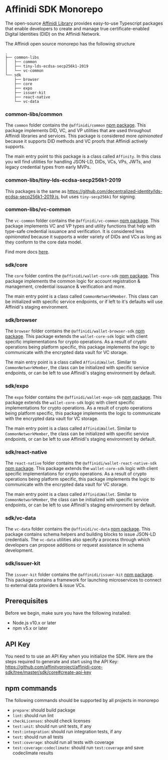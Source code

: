 # Affinidi SDK Monorepo

The open-source [Affinidi Library](https://github.com/affinityproject/affinidi-core-sdk) provides easy-to-use Typescript packages that enable developers to create and manage true certificate-enabled Digital Identities (DID) on the Affinidi Network.

The Affinidi open source monorepo has the following structure

```
.
├── common-libs
│   ├── common
│   ├── tiny-lds-ecdsa-secp256k1-2019
│   └── vc-common
└── sdk
    ├── browser
    ├── core
    ├── expo
    ├── issuer-kit
    ├── react-native
    └── vc-data
```

### common-libs/common
The `common` folder contains the `@affinidi/common` [npm package](https://www.npmjs.com/package/@affinidi/common). This package implements DID, VC, and VP utilities that are used throughout Affinidi libraries and services. This package is considered more *opinionated* because it supports DID methods and VC proofs that Affinidi actively supports.

The main entry point to this package is a class called `Affinity`. In this class you will find utilities for handling JSON-LD, DIDs, VCs, VPs, JWTs, and legacy credential types from early MVPs.

### common-libs/tiny-lds-ecdsa-secp256k1-2019
This packages is the same as https://github.com/decentralized-identity/lds-ecdsa-secp256k1-2019.js, but uses `tiny-secp256k1` for signing.

### common-libs/vc-common
The `vc-common` folder contains the `@affinidi/vc-common` [npm package](https://www.npmjs.com/package/@affinidi/vc-common). This package implements VC and VP types and utility functions that help with type-safe credential issuance and verification. It is considered less *opinionated* because it supports a wider variety of DIDs and VCs as long as they conform to the core data model.

Find more docs [here](https://docs.affinity-project.org/common/getting-started).

### sdk/core
The `core` folder contins the `@affinidi/wallet-core-sdk` [npm package](https://www.npmjs.com/package/@affinidi/wallet-core-sdk). This package implements the common logic for account registration & management, credential issuance & verification and more.

The main entry point is a class called `CommonNetworkMember`. This class can be initialized with specific service endpoints, or if left to it's defaults will use Affinidi's staging environment.

### sdk/browser
The `browser` folder contains the `@affinidi/wallet-browser-sdk` [npm package](https://www.npmjs.com/package/@affinidi/wallet-browser-sdk). This package extends the `wallet-core-sdk` logic with client specific implementations for crypto operations. As a result of crypto operations being platform specific, this package implements the logic to communicate with the encrypted data vault for VC storage.

The main entry point is a class called `AffinidiWallet`. Similar to `CommonNetworkMember`, the class can be initialized with specific service endpoints, or can be left to use Affinidi's staging environment by default.

### sdk/expo
The `expo` folder contains the `@affinidi/wallet-expo-sdk` [npm package](https://www.npmjs.com/package/@affinidi/wallet-expo-sdk). This package extends the `wallet-core-sdk` logic with client specific implementations for crypto operations. As a result of crypto operations being platform specific, this package implements the logic to communicate with the encrypted data vault for VC storage.

The main entry point is a class called `AffinidiWallet`. Similar to `CommonNetworkMember`, the class can be initialized with specific service endpoints, or can be left to use Affinidi's staging environment by default.

### sdk/react-native
The `react-native` folder contains the `@affinidi/wallet-react-native-sdk` [npm package](https://www.npmjs.com/package/@affinidi/wallet-react-native-sdk). This package extends the `wallet-core-sdk` logic with client specific implementations for crypto operations. As a result of crypto operations being platform specific, this package implements the logic to communicate with the encrypted data vault for VC storage.

The main entry point is a class called `AffinidiWallet`. Similar to `CommonNetworkMember`, the class can be initialized with specific service endpoints, or can be left to use Affinidi's staging environment by default.

### sdk/vc-data
The `vc-data` folder contains the `@affinidi/vc-data` [npm package](https://www.npmjs.com/package/@affinidi/vc-data). This package contains schema helpers and building blocks to issue JSON-LD credentials. The `vc-data` utilities also specify a process through which developers can propose additions or request assistance in schema development.

### sdk/issuer-kit
The `issuer-kit` folder contains the `@affinidi/issuer-kit` [npm package](https://www.npmjs.com/package/@affinidi/issuer-kit). This package contains a framework for launching microservices to connect to external data providers & issue VCs.

## Prerequisites
Before we begin, make sure you have the following installed:

- Node.js v10.x or later
- npm v5.x or later

## API Key
You need to to use an API Key when you initialize the SDK. Here are the steps required to generate and start using the API Key: https://github.com/affinityproject/affinidi-core-sdk/tree/master/sdk/core#create-api-key

## npm commands

The following commands should be supported by all projects in monorepo

* `prepare`: should build package
* `lint`: should run lint
* `checkLicenses`: should check licenses
* `test:unit`: should run unit tests, if any
* `test:integration`: should run integration tests, if any
* `test`: should run all tests
* `test:coverage`: should run all tests with coverage
* `test:coverage:codeclimate`: should run `test:coverage` and save codeclimate results
